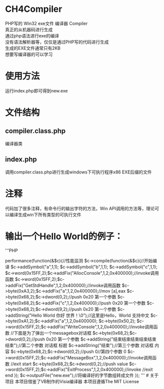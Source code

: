 # CH4Compiler
PHP写的 Win32 exe文件 编译器 Compiler  
真正的从机器码进行生成  
通过php语法进行exe的编译  
没有语法解析器等，仅仅是通过PHP写的代码进行生成  
生成的EXE文件通常只有2KB  
想要写编译器的可以学习  

# 使用方法
运行index.php即可得到new.exe

# 文件结构
## compiler.class.php  
编译器类  
## index.php  
调用compiler.class.php进行生成windows下可执行程序x86 EXE后缀的文件  

# 注释
代码加了很多注释，有命令行的输出字符的方法，Win API调用的方法等，理论可以编译生成win下所有类型的可执行文件

# 输出一个Hello World的例子：
'''PHP
<?php
include "compiler.class.php";

//
$c=new compiler();

$c->performance(function(&$c){//性能监测
	$c->compile(function(&$c){//开始编译
		
		$c->addSymbol("a",1,1);
		$c->addSymbol("b",1,1);
		$c->addSymbol("c",1,1);
		$c->word(0x15FF,2);$c->addFix("AllocConsole",1,2,0x400000);//invoke调用函数 
		$c->word(0x15FF,2);$c->addFix("GetStdHandle",1,2,0x400000);//invoke调用函数 

		$c->byte(0xA3,2);$c->addFix("a",1,2,0x400000);//mov [a],eax

		$c->byte(0x68,2);$c->dword(0,2);//push 0x20 第一个参数
		$c->byte(0x68,2);$c->addFix("c",1,2,0x400000);//push 0x20 第一个参数
		$c->byte(0x68,2);$c->dword(9,2);//push 0x20 第一个参数
		$c->addString("Hello World 你好 世界！\0");//这里是Hello，World 支持中文
		$c->byte(0xA1,2);$c->addFix("a",1,2,0x400000);
		$c->byte(0x50,2);
		$c->word(0x15FF,2);$c->addFix("WriteConsole",1,2,0x400000);//invoke调用函数 
    
    //下面是为了弹出一个messagebox对话框
		$c->byte(0x68,2);$c->dword(0,2);//push 0x20 第一个参数
		$c->addString("结束结束结束结束结束结束");//第二个参数 对话框 标题
		$c->addString("结束");//第三个参数 对话框 内容
		$c->byte(0x68,2);$c->dword(0,2);//push 0//第四个参数 0
		$c->word(0x15FF,2);$c->addFix("MessageBox",1,2,0x400000);//invoke调用函数 
    
		//exit start
		$c->byte(0x68,2);$c->dword(0,2);//push value
		$c->word(0x15FF,2);$c->addFix("ExitProcess",1,2,0x400000);//invoke
		//exit end
    
	});
	$c->outputFile("new.exe");//将编译好的字节数组转成文件
});


'''

# 关于项目
本项目借鉴了VB制作的Visia编译器  
本项目遵循The MIT License  
